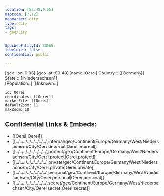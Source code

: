 ```yaml
---
location: [53.48,9.05] 
mapzoom: [7,12] 
mapmarker: city 
type: City
tags:
- geo/City


SpocWebEntityId: 33065
isDeleted: false
confidential: public

---
```

[geo-lon::9.05] 
[geo-lat::53.48] 
[name::Oerei] 
Country :: [[Germany]]  
State :: [[Niedersachsen]]  
[Population::] 
[Unknown::] 


```leaflet
id: Oerei
coordinates: [[Oerei]] 
markerFile: [[Oerei]] 
defaultZoom: 11 
maxZoom: 18
```


## Confidential Links & Embeds: 
- [[Oerei|Oerei]]  
- [[../../../../../../../../_internal/geo/Continent/Europe/Germany/West/Niedersachsen/City/Oerei.internal|Oerei.internal]] 
- [[../../../../../../../../_protect/geo/Continent/Europe/Germany/West/Niedersachsen/City/Oerei.protect|Oerei.protect]] 
- [[../../../../../../../../_private/geo/Continent/Europe/Germany/West/Niedersachsen/City/Oerei.private|Oerei.private]] 
- [[../../../../../../../../_personal/geo/Continent/Europe/Germany/West/Niedersachsen/City/Oerei.personal|Oerei.personal]] 
- [[../../../../../../../../_secret/geo/Continent/Europe/Germany/West/Niedersachsen/City/Oerei.secret|Oerei.secret]] 
